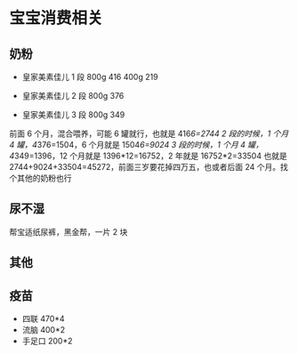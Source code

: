 # 宝宝消费相关

## 奶粉

- 皇家美素佳儿 1 段
  800g 416
  400g 219

- 皇家美素佳儿 2 段
  800g 376

- 皇家美素佳儿 3 段
  800g 349

前面 6 个月，混合喂养，可能 6 罐就行，也就是 416*6=2744
2 段的时候，1 个月 4 罐，4*376=1504，6 个月就是 1504*6=9024
3 段的时候，1 个月 4 罐，4*349=1396，12 个月就是 1396\*12=16752，2 年就是 16752\*2=33504
也就是 2744+9024+33504=45272，前面三岁要花掉四万五，也或者后面 24 个月。找个其他的奶粉也行

## 尿不湿

帮宝适纸尿裤，黑金帮，一片 2 块

## 其他

## 疫苗

- 四联 470\*4
- 流脑 400\*2
- 手足口 200\*2
